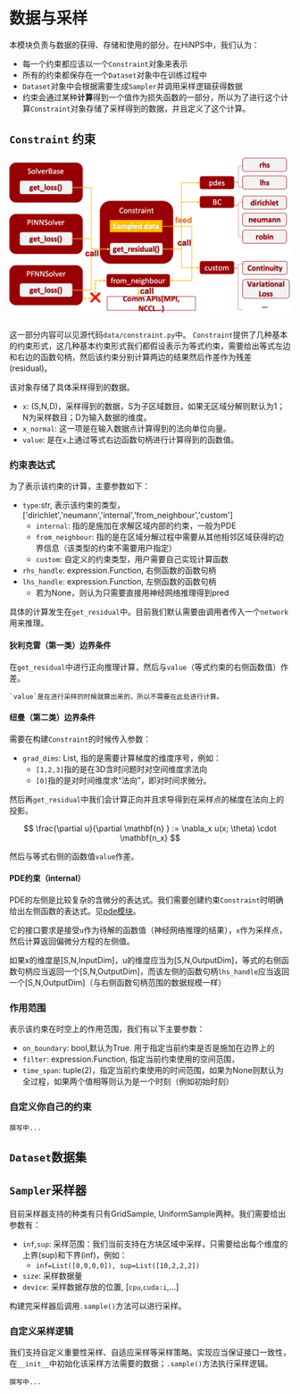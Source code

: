 # 数据与采样

本模块负责与数据的获得、存储和使用的部分。在HiNPS中，我们认为：

- 每一个约束都应该以一个`Constraint`对象来表示
- 所有的约束都保存在一个`Dataset`对象中在训练过程中
- `Dataset`对象中会根据需要生成`Sampler`并调用采样逻辑获得数据
- 约束会通过某种**计算**得到一个值作为损失函数的一部分，所以为了进行这个计算`Constraint`对象存储了采样得到的数据，并且定义了这个计算。

## `Constraint` 约束

![constraint](image/constraint.png "constraint")

这一部分内容可以见源代码`data/constraint.py`中。
`Constraint`提供了几种基本的约束形式，这几种基本约束形式我们都假设表示为等式约束，需要给出等式左边和右边的函数句柄，然后该约束分别计算两边的结果然后作差作为残差(residual)。

该对象存储了具体采样得到的数据。
- `x`: (S,N,D)，采样得到的数据，S为子区域数目，如果无区域分解则默认为1；N为采样数目；D为输入数据的维度。
- `x_normal`: 这一项是在输入数据点计算得到的法向单位向量。
- `value`: 是在`x`上通过等式右边函数句柄进行计算得到的函数值。

### 约束表达式

为了表示该约束的计算，主要参数如下：

- `type`:str, 表示该约束的类型，['dirichlet','neumann','internal','from_neighbour','custom']
    - `internal`: 指的是施加在求解区域内部的约束，一般为PDE
    - `from_neighbour`: 指的是在区域分解过程中需要从其他相邻区域获得的边界信息（该类型的约束不需要用户指定）
    - `custom`: 自定义的约束类型，用户需要自己实现计算函数
- `rhs_handle`: expression.Function, 右侧函数的函数句柄
- `lhs_handle`: expression.Function, 左侧函数的函数句柄
    - 若为None，则认为只需要直接用神经网络推理得到pred

具体的计算发生在`get_residual`中。目前我们默认需要由调用者传入一个`network`用来推理。

#### 狄利克雷（第一类）边界条件
在`get_residual`中进行正向推理计算，然后与`value`（等式约束的右侧函数值）作差。

```{note}
`value`是在进行采样的时候就算出来的，所以不需要在此处进行计算。
```
#### 纽曼（第二类）边界条件

需要在构建`Constraint`的时候传入参数：
- `grad_dims`: List, 指的是需要计算梯度的维度序号，例如：
    - `[1,2,3]`指的是在3D含时问题时对空间维度求法向
    - `[0]`指的是对时间维度求“法向”，即对时间求微分。

然后再`get_residual`中我们会计算正向并且求导得到在采样点的梯度在法向上的投影。

$$
\frac{\partial u}{\partial \mathbf{n} } := \nabla_x u(x; \theta) \cdot \mathbf{n_x} 
$$

然后与等式右侧的函数值`value`作差。

#### PDE约束（internal）

PDE的左侧是比较复杂的含微分的表达式。我们需要创建约束`Constraint`时明确给出左侧函数的表达式。见[pde模块](constraint.md)。

它的接口要求是接受`u`作为待解的函数值（神经网络推理的结果），`x`作为采样点，然后计算返回偏微分方程的左侧值。

如果x的维度是[S,N,InputDim]，u的维度应当为[S,N,OutputDim]，等式的右侧函数句柄应当返回一个[S,N,OutputDim]，而该左侧的函数句柄`lhs_handle`应当返回一个[S,N,OutputDim]（与右侧函数句柄范围的数据规模一样）

### 作用范围

表示该约束在时空上的作用范围，我们有以下主要参数：

- `on_boundary`: bool,默认为True. 用于指定当前约束是否是施加在边界上的
- `filter`: expression.Function, 指定当前约束使用的空间范围，
- `time_span`: tuple(2)，指定当前约束使用的时间范围，如果为None则默认为全过程，如果两个值相等则认为是一个时刻（例如初始时刻）


### 自定义你自己的约束
```{note}
撰写中...
```

## `Dataset`数据集

## `Sampler`采样器

目前采样器支持的种类有只有GridSample, UniformSample两种。我们需要给出参数有：

- `inf`,`sup`: 采样范围：我们当前支持在方块区域中采样，只需要给出每个维度的上界(sup)和下界(inf)，例如：
    - `inf=List([0,0,0,0]), sup=List([10,2,2,2])`
- `size`: 采样数据量
- `device`: 采样数据存放的位置, [`cpu`,`cuda:i`,...]

构建完采样器后调用`.sample()`方法可以进行采样。

### 自定义采样逻辑

我们支持自定义重要性采样、自适应采样等采样策略。实现应当保证接口一致性，在`__init__`中初始化该采样方法需要的数据；`.sample()`方法执行采样逻辑。
```{note}
撰写中...
```